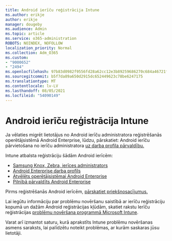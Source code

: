 ```yaml
---
title: Android ierīču reģistrācija Intune
ms.author: erikje
author: erikje
manager: dougeby
ms.audience: Admin
ms.topic: article
ms.service: o365-administration
ROBOTS: NOINDEX, NOFOLLOW
localization_priority: Normal
ms.collection: Adm_O365
ms.custom:
- "9000652"
- "2494"
ms.openlocfilehash: 97b83d0982f9556fd28a62cc12e3b89259686270c684a46721f0ef3d683e5ae6
ms.sourcegitcommit: b5f7da89a650d2915dc652449623c78be6247175
ms.translationtype: MT
ms.contentlocale: lv-LV
ms.lasthandoff: 08/05/2021
ms.locfileid: "54090149"
---
```

# <a name="enrolling-android-devices-into-intune"></a>Android ierīču reģistrācija Intune

Ja vēlaties migrēt lietotājus no Android ierīču administratora reģistrēšanās operētājsistēmā Android Enterprise, lūdzu, pārskatiet: Android ierīču pārvietošana no ierīču administratora [uz darba profila pārvaldību.](https://docs.microsoft.com/mem/intune/enrollment/android-move-device-admin-work-profile)

Intune atbalsta reģistrāciju šādām Android ierīcēm:  

- [Samsung Knox, Zebra, ierīces administrators](https://docs.microsoft.com/mem/intune/enrollment/android-enroll-device-administrator)
- [Android Enterprise darba profils](https://docs.microsoft.com/mem/intune/enrollment/android-enterprise-overview)
- [Atvēlēts operētājsistēmai Android Enterprise](https://docs.microsoft.com/mem/intune/enrollment/android-dedicated-devices-fully-managed-enroll)
- [Pilnībā pārvaldīts Android Enterprise](https://docs.microsoft.com/mem/intune/enrollment/android-fully-managed-enroll)

Pirms reģistrēšanās Android ierīcēm, [pārskatiet priekšnosacījumus.](https://docs.microsoft.com/intune/enrollment/android-enroll)  

Lai iegūtu informāciju par problēmu novēršanu saistībā ar ierīču reģistrāciju kopumā un dažām Android reģistrācijas kļūdām, skatiet rakstu Ierīču reģistrācijas [problēmu novēršana programmā Microsoft Intune](https://docs.microsoft.com/mem/intune/enrollment/troubleshoot-android-enrollment).

Varat arī izmantot saturu, kurā aprakstīts Intune problēmu novēršanas asmens saraksts, lai palīdzētu noteikt problēmas, ar kurām saskaras jūsu lietotāji.
